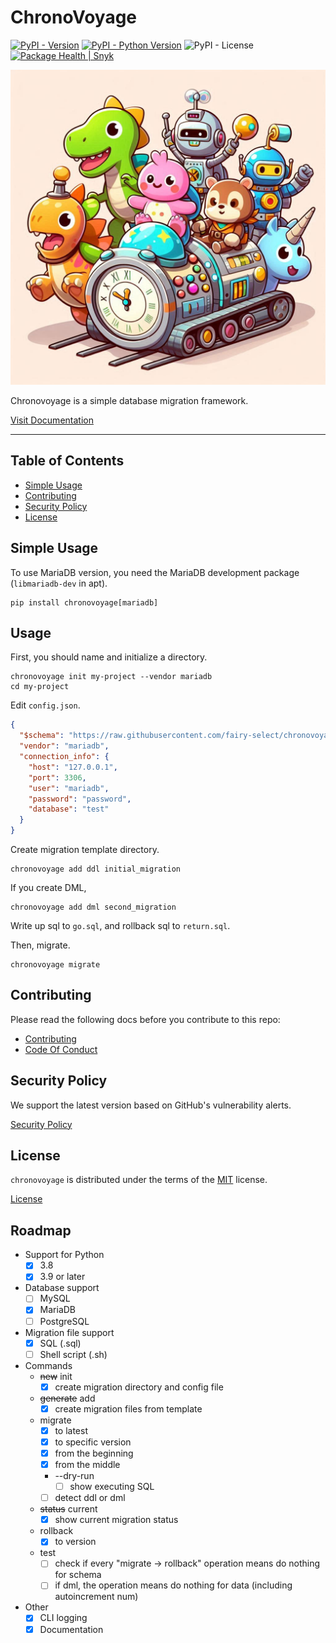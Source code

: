 # ChronoVoyage

[![PyPI - Version](https://img.shields.io/pypi/v/chronovoyage.svg)](https://pypi.org/project/chronovoyage)
[![PyPI - Python Version](https://img.shields.io/pypi/pyversions/chronovoyage.svg)](https://pypi.org/project/chronovoyage)
![PyPI - License](https://img.shields.io/pypi/l/chronovoyage)
[![Package Health | Snyk](https://snyk.io/advisor/python/chronovoyage/badge.svg)](https://snyk.io/advisor/python/chronovoyage)

![logo](https://raw.githubusercontent.com/fairy-select/chronovoyage/main/assets/images/logo.jpeg)

Chronovoyage is a simple database migration framework.

[Visit Documentation](https://chronovoyagemigration.net/)

-----

## Table of Contents

- [Simple Usage](#simple-usage)
- [Contributing](#contributing)
- [Security Policy](#security-policy)
- [License](#license)

## Simple Usage

To use MariaDB version, you need the MariaDB development package (`libmariadb-dev` in apt).

```shell
pip install chronovoyage[mariadb]
```

## Usage

First, you should name and initialize a directory.

```shell
chronovoyage init my-project --vendor mariadb
cd my-project
```

Edit `config.json`.

```json
{
  "$schema": "https://raw.githubusercontent.com/fairy-select/chronovoyage/main/schema/config.schema.json",
  "vendor": "mariadb",
  "connection_info": {
    "host": "127.0.0.1",
    "port": 3306,
    "user": "mariadb",
    "password": "password",
    "database": "test"
  }
}
```

Create migration template directory.

```shell
chronovoyage add ddl initial_migration
```

If you create DML,

```shell
chronovoyage add dml second_migration
```

Write up sql to `go.sql`, and rollback sql to `return.sql`.

Then, migrate.

```shell
chronovoyage migrate
```

## Contributing

Please read the following docs before you contribute to this repo:

- [Contributing](CONTRIBUTING.md)
- [Code Of Conduct](CODE_OF_CONDUCT.md)

## Security Policy

We support the latest version based on GitHub's vulnerability alerts.

[Security Policy](SECURITY.md)

## License

`chronovoyage` is distributed under the terms of the [MIT](https://spdx.org/licenses/MIT.html) license.

[License](LICENSE.txt)

## Roadmap

- Support for Python
    - [x] 3.8
    - [x] 3.9 or later
- Database support
    - [ ] MySQL
    - [x] MariaDB
    - [ ] PostgreSQL
- Migration file support
    - [x] SQL (.sql)
    - [ ] Shell script (.sh)
- Commands
    - ~~new~~ init
        - [x] create migration directory and config file
    - ~~generate~~ add
        - [x] create migration files from template
    - migrate
        - [x] to latest
        - [x] to specific version
        - [x] from the beginning
        - [x] from the middle
        - --dry-run
            - [ ] show executing SQL
        - [ ] detect ddl or dml
    - ~~status~~ current
        - [x] show current migration status
    - rollback
        - [x] to version
    - test
        - [ ] check if every "migrate -> rollback" operation means do nothing for schema
        - [ ] if dml, the operation means do nothing for data (including autoincrement num)
- Other
    - [x] CLI logging
    - [x] Documentation
